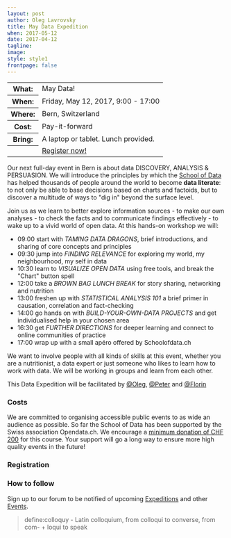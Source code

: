 ```yaml
---
layout: post
author: Oleg Lavrovsky
title: May Data Expedition
when: 2017-05-12
date: 2017-04-12
tagline:
image: 
style: style1
frontpage: false
---
```


<table>
<tr><th>What:</th><td>May Data!</td></tr>
<tr><th>When:</th><td>Friday, May 12, 2017, 9:00 - 17:00</td></tr>
<tr><th>Where:</th><td>Bern, Switzerland</td></tr>
<tr><th>Cost:</th><td>Pay-it-forward</td></tr>
<tr><th>Bring:</th><td>A laptop or tablet. Lunch provided.</td></tr>
<tr><th></th><td><a href="#register" class="button special">Register now!</a></td></tr>
</table>

Our next full-day event in Bern is about data DISCOVERY, ANALYSIS & PERSUASION. We will introduce the principles by which the [School of Data](http://schoolofdata.org/) has helped thousands of people around the world to become **data literate**: to not only be able to base decisions based on charts and factoids, but to discover a multitude of ways to "dig in" beyond the surface level.

Join us as we learn to better explore information sources - to make our own analyses - to check the facts and to communicate findings effectively - to wake up to a vivid world of open data. At this hands-on workshop we will:

- 09:00 start with *TAMING DATA DRAGONS*, brief introductions, and sharing of core concepts and principles
- 09:30 jump into *FINDING RELEVANCE* for exploring my world, my neighbourhood, my self in data
- 10:30 learn to *VISUALIZE OPEN DATA* using free tools, and break the "Chart" button spell 
- 12:00 take a *BROWN BAG LUNCH BREAK* for story sharing, networking and nutrition
- 13:00 freshen up with *STATISTICAL ANALYSIS 101* a brief primer in causation, correlation and fact-checking
- 14:00 go hands on with *BUILD-YOUR-OWN-DATA PROJECTS* and get individualised help in your chosen area
- 16:30 get *FURTHER DIRECTIONS* for deeper learning and connect to online communities of practice
- 17:00 wrap up with a small apéro offered by Schoolofdata.ch

We want to involve people with all kinds of skills at this event, whether you are a nutritionist, a data expert or just someone who likes to learn how to work with data. We will be working in groups and learn from each other.

This Data Expedition will be facilitated by [@Oleg](https://forum.schoolofdata.ch/users/oleg/), [@Peter]() and [@Florin]()

<a name="costs"></a>
### Costs

We are committed to organising accessible public events to as wide an audience as possible. So far the School of Data has been supported by the Swiss association Opendata.ch. We encourage a [minimum donation of CHF 200](http://opendata.ch/spenden) for this course. Your support will go a long way to ensure more high quality events in the future!

<a name="register"></a>
### Registration

<!-- INSERT FORM -->

### How to follow

Sign up to our forum to be notified of upcoming [Expeditions](https://forum.schoolofdata.ch/c/expeditions) and other [Events](https://forum.schoolofdata.ch/c/events).

> define:colloquy - Latin colloquium, from colloqui to converse, from com- + loqui to speak
